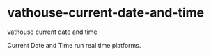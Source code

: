 # vathouse-current-date-and-time
vathouse current date and time

Current Date and Time run real time platforms.
